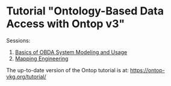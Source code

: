 Tutorial "Ontology-Based Data Access with Ontop v3"
=====================================================================================================

Sessions:

  1. [Basics of OBDA System Modeling and Usage](session1)
  2. [Mapping Engineering](session2)


The up-to-date version of the Ontop tutorial is at: https://ontop-vkg.org/tutorial/
